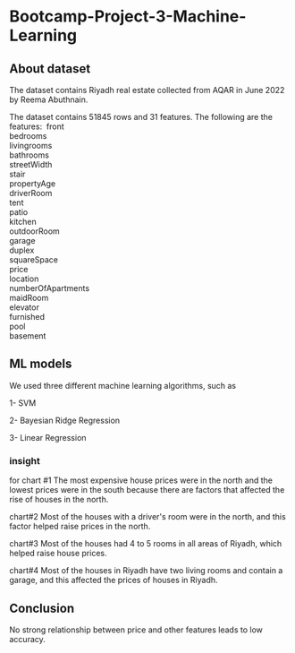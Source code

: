 # Bootcamp-Project-3-Machine-Learning


## About dataset
The dataset contains Riyadh real estate collected from AQAR in June 2022 by Reema Abuthnain.

The dataset contains 51845 rows and 31 features. The following are the features: 
front                    
bedrooms                 
livingrooms           
bathrooms                
streetWidth            
stair                    
propertyAge          
driverRoom               
tent                     
patio                    
kitchen                  
outdoorRoom              
garage                   
duplex                   
squareSpace              
price                    
location                 
numberOfApartments       
maidRoom                 
elevator                 
furnished               
pool                    
basement    

## ML models
We used three different machine learning algorithms, such as

1- SVM

2- Bayesian Ridge Regression

3- Linear Regression



### insight 

for chart #1
The most expensive house prices were in the north and the lowest prices were in the south
 because there are factors that affected the rise of houses in the north.

chart#2
Most of the houses with a driver's room were in the north, 
and this factor helped raise prices in the north.

chart#3
Most of the houses had 4 to 5 rooms in all areas of Riyadh, which helped raise house prices.

chart#4
Most of the houses in Riyadh have two living rooms and contain a garage, and this affected the prices of houses in Riyadh.

## Conclusion
No strong relationship between price and other features leads to low accuracy. 

